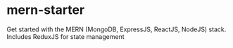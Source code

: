 # mern-starter
Get started with the MERN (MongoDB, ExpressJS, ReactJS, NodeJS) stack. Includes ReduxJS for state management
